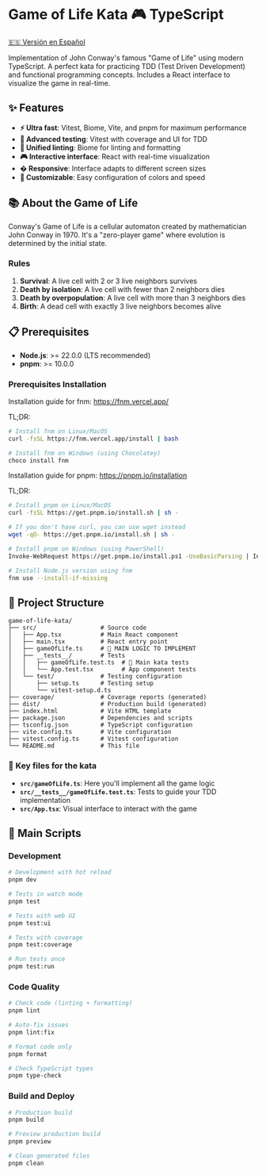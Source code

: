 # Game of Life Kata 🎮 TypeScript

[🇪🇸 Versión en Español](README.es.md)

Implementation of John Conway's famous "Game of Life" using modern TypeScript. A perfect kata for practicing TDD (Test Driven Development) and functional programming concepts. Includes a React interface to visualize the game in real-time.

## ✨ Features

- **⚡ Ultra fast**: Vitest, Biome, Vite, and pnpm for maximum performance
- **🧪 Advanced testing**: Vitest with coverage and UI for TDD
- **🎯 Unified linting**: Biome for linting and formatting
- **🎮 Interactive interface**: React with real-time visualization
- **� Responsive**: Interface adapts to different screen sizes
- **🎨 Customizable**: Easy configuration of colors and speed

## 📚 About the Game of Life

Conway's Game of Life is a cellular automaton created by mathematician John Conway in 1970. It's a "zero-player game" where evolution is determined by the initial state.

### Rules
1. **Survival**: A live cell with 2 or 3 live neighbors survives
2. **Death by isolation**: A live cell with fewer than 2 neighbors dies
3. **Death by overpopulation**: A live cell with more than 3 neighbors dies
4. **Birth**: A dead cell with exactly 3 live neighbors becomes alive

## 📋 Prerequisites

- **Node.js**: >= 22.0.0 (LTS recommended)
- **pnpm**: >= 10.0.0

### Prerequisites Installation

Installation guide for fnm: https://fnm.vercel.app/

TL;DR:
```bash
# Install fnm on Linux/MacOS
curl -fsSL https://fnm.vercel.app/install | bash

# Install fnm on Windows (using Chocolatey)
choco install fnm
```

Installation guide for pnpm: https://pnpm.io/installation

TL;DR:
```bash
# Install pnpm on Linux/MacOS
curl -fsSL https://get.pnpm.io/install.sh | sh -

# If you don't have curl, you can use wget instead
wget -qO- https://get.pnpm.io/install.sh | sh -

# Install pnpm on Windows (using PowerShell)
Invoke-WebRequest https://get.pnpm.io/install.ps1 -UseBasicParsing | Invoke-Expression
```

```bash
# Install Node.js version using fnm
fnm use --install-if-missing
```

## 📁 Project Structure

```
game-of-life-kata/
├── src/                  # Source code
│   ├── App.tsx           # Main React component
│   ├── main.tsx          # React entry point
│   ├── gameOfLife.ts     # 🎯 MAIN LOGIC TO IMPLEMENT
│   ├── __tests__/        # Tests
│   │   ├── gameOfLife.test.ts  # 🧪 Main kata tests
│   │   └── App.test.tsx        # App component tests
│   └── test/             # Testing configuration
│       ├── setup.ts      # Testing setup
│       └── vitest-setup.d.ts
├── coverage/             # Coverage reports (generated)
├── dist/                 # Production build (generated)
├── index.html            # Vite HTML template
├── package.json          # Dependencies and scripts
├── tsconfig.json         # TypeScript configuration
├── vite.config.ts        # Vite configuration
├── vitest.config.ts      # Vitest configuration
└── README.md             # This file
```

### 📝 Key files for the kata

- **`src/gameOfLife.ts`**: Here you'll implement all the game logic
- **`src/__tests__/gameOfLife.test.ts`**: Tests to guide your TDD implementation
- **`src/App.tsx`**: Visual interface to interact with the game

## 🔧 Main Scripts

### Development

```bash
# Development with hot reload
pnpm dev

# Tests in watch mode
pnpm test

# Tests with web UI
pnpm test:ui

# Tests with coverage
pnpm test:coverage

# Run tests once
pnpm test:run
```

### Code Quality

```bash
# Check code (linting + formatting)
pnpm lint

# Auto-fix issues
pnpm lint:fix

# Format code only
pnpm format

# Check TypeScript types
pnpm type-check
```

### Build and Deploy

```bash
# Production build
pnpm build

# Preview production build
pnpm preview

# Clean generated files
pnpm clean
```
